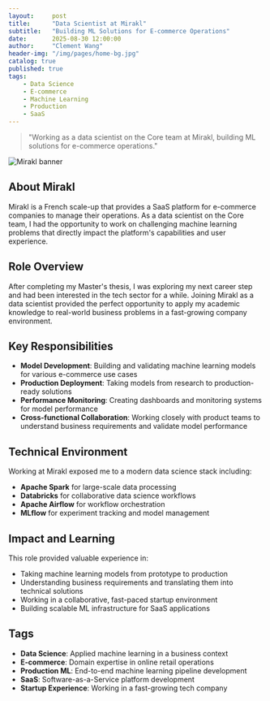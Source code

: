 ```yaml
---
layout:     post
title:      "Data Scientist at Mirakl"
subtitle:   "Building ML Solutions for E-commerce Operations"
date:       2025-08-30 12:00:00
author:     "Clement Wang"
header-img: "/img/pages/home-bg.jpg"
catalog: true
published: true
tags:
    - Data Science
    - E-commerce
    - Machine Learning
    - Production
    - SaaS
---
```


> "Working as a data scientist on the Core team at Mirakl, building ML solutions for e-commerce operations."

![Mirakl banner](/img/pages/mirakl-banner.jpeg)

## About Mirakl

Mirakl is a French scale-up that provides a SaaS platform for e-commerce companies to manage their operations. As a data scientist on the Core team, I had the opportunity to work on challenging machine learning problems that directly impact the platform's capabilities and user experience.

## Role Overview

After completing my Master's thesis, I was exploring my next career step and had been interested in the tech sector for a while. Joining Mirakl as a data scientist provided the perfect opportunity to apply my academic knowledge to real-world business problems in a fast-growing company environment.

## Key Responsibilities

- **Model Development**: Building and validating machine learning models for various e-commerce use cases
- **Production Deployment**: Taking models from research to production-ready solutions
- **Performance Monitoring**: Creating dashboards and monitoring systems for model performance
- **Cross-functional Collaboration**: Working closely with product teams to understand business requirements and validate model performance

## Technical Environment

Working at Mirakl exposed me to a modern data science stack including:
- **Apache Spark** for large-scale data processing
- **Databricks** for collaborative data science workflows
- **Apache Airflow** for workflow orchestration
- **MLflow** for experiment tracking and model management

## Impact and Learning

This role provided valuable experience in:
- Taking machine learning models from prototype to production
- Understanding business requirements and translating them into technical solutions
- Working in a collaborative, fast-paced startup environment
- Building scalable ML infrastructure for SaaS applications

## Tags

- **Data Science**: Applied machine learning in a business context
- **E-commerce**: Domain expertise in online retail operations
- **Production ML**: End-to-end machine learning pipeline development
- **SaaS**: Software-as-a-Service platform development
- **Startup Experience**: Working in a fast-growing tech company
